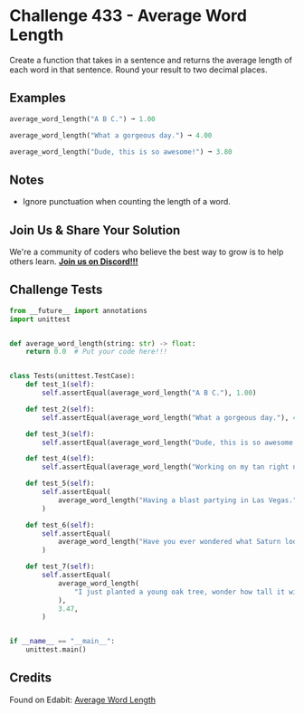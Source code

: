 # Challenge 433 - Average Word Length

Create a function that takes in a sentence and returns the average length of each word in that sentence. Round your result to two decimal places.

## Examples
```python
average_word_length("A B C.") ➞ 1.00

average_word_length("What a gorgeous day.") ➞ 4.00

average_word_length("Dude, this is so awesome!") ➞ 3.80
```
## Notes

- Ignore punctuation when counting the length of a word.

## Join Us & Share Your Solution

We're a community of coders who believe the best way to grow is to help others learn. **[Join us on Discord!!!]("https"://discord.gg/sfHykntuGy)**

## Challenge Tests
```python
from __future__ import annotations
import unittest


def average_word_length(string: str) -> float:
    return 0.0  # Put your code here!!!


class Tests(unittest.TestCase):
    def test_1(self):
        self.assertEqual(average_word_length("A B C."), 1.00)

    def test_2(self):
        self.assertEqual(average_word_length("What a gorgeous day."), 4.00)

    def test_3(self):
        self.assertEqual(average_word_length("Dude, this is so awesome!"), 3.80)

    def test_4(self):
        self.assertEqual(average_word_length("Working on my tan right now."), 3.67)

    def test_5(self):
        self.assertEqual(
            average_word_length("Having a blast partying in Las Vegas."), 4.29
        )

    def test_6(self):
        self.assertEqual(
            average_word_length("Have you ever wondered what Saturn looks like?"), 4.75
        )

    def test_7(self):
        self.assertEqual(
            average_word_length(
                "I just planted a young oak tree, wonder how tall it will grow in a few years?"
            ),
            3.47,
        )


if __name__ == "__main__":
    unittest.main()
```
## Credits

Found on Edabit: [Average Word Length](https://edabit.com/challenge/HpJCBwggQMDLWTHsM)
